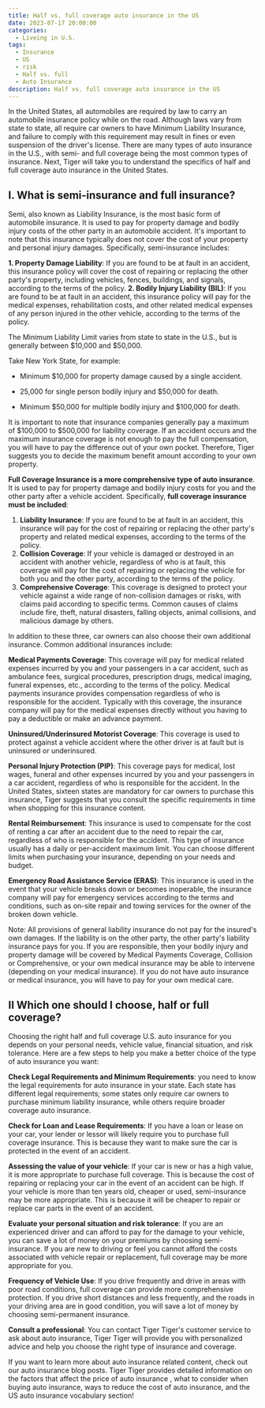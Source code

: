 ```yaml
---
title: Half vs. full coverage auto insurance in the US
date: 2023-07-17 20:00:00
categories:
  - Liveing in U.S.
tags:
  - Insurance
  - US
  - risk
  - Half vs. full
  - Auto Insurance
description: Half vs. full coverage auto insurance in the US
---
```


In the United States, all automobiles are required by law to carry an automobile insurance policy while on the road. Although laws vary from state to state, all require car owners to have Minimum Liability Insurance, and failure to comply with this requirement may result in fines or even suspension of the driver's license. There are many types of auto insurance in the U.S., with semi- and full coverage being the most common types of insurance. Next, Tiger will take you to understand the specifics of half and full coverage auto insurance in the United States.

## I. What is semi-insurance and full insurance?

Semi, also known as Liability Insurance, is the most basic form of automobile insurance. It is used to pay for property damage and bodily injury costs of the other party in an automobile accident. It's important to note that this insurance typically does not cover the cost of your property and personal injury damages. Specifically, semi-insurance includes:

**1. Property Damage Liability**: If you are found to be at fault in an accident, this insurance policy will cover the cost of repairing or replacing the other party's property, including vehicles, fences, buildings, and signals, according to the terms of the policy.
**2. Bodily Injury Liability (BIL)**: If you are found to be at fault in an accident, this insurance policy will pay for the medical expenses, rehabilitation costs, and other related medical expenses of any person injured in the other vehicle, according to the terms of the policy.

The Minimum Liability Limit varies from state to state in the U.S., but is generally between $10,000 and $50,000.

Take New York State, for example:

- Minimum $10,000 for property damage caused by a single accident.

- 25,000 for single person bodily injury and $50,000 for death.

- Minimum $50,000 for multiple bodily injury and $100,000 for death.

It is important to note that insurance companies generally pay a maximum of $100,000 to $500,000 for liability coverage. If an accident occurs and the maximum insurance coverage is not enough to pay the full compensation, you will have to pay the difference out of your own pocket. Therefore, Tiger suggests you to decide the maximum benefit amount according to your own property.

**Full Coverage Insurance is a more comprehensive type of auto insurance**. It is used to pay for property damage and bodily injury costs for you and the other party after a vehicle accident. Specifically, **full coverage insurance must be included**:

1. **Liability Insurance**: If you are found to be at fault in an accident, this insurance will pay for the cost of repairing or replacing the other party's property and related medical expenses, according to the terms of the policy.
2. **Collision Coverage**: If your vehicle is damaged or destroyed in an accident with another vehicle, regardless of who is at fault, this coverage will pay for the cost of repairing or replacing the vehicle for both you and the other party, according to the terms of the policy.
3. **Comprehensive Coverage**: This coverage is designed to protect your vehicle against a wide range of non-collision damages or risks, with claims paid according to specific terms. Common causes of claims include fire, theft, natural disasters, falling objects, animal collisions, and malicious damage by others.

In addition to these three, car owners can also choose their own additional insurance. Common additional insurances include:

**Medical Payments Coverage**: This coverage will pay for medical related expenses incurred by you and your passengers in a car accident, such as ambulance fees, surgical procedures, prescription drugs, medical imaging, funeral expenses, etc., according to the terms of the policy. Medical payments insurance provides compensation regardless of who is responsible for the accident. Typically with this coverage, the insurance company will pay for the medical expenses directly without you having to pay a deductible or make an advance payment.

**Uninsured/Underinsured Motorist Coverage**: This coverage is used to protect against a vehicle accident where the other driver is at fault but is uninsured or underinsured.

**Personal Injury Protection (PIP)**: This coverage pays for medical, lost wages, funeral and other expenses incurred by you and your passengers in a car accident, regardless of who is responsible for the accident. In the United States, sixteen states are mandatory for car owners to purchase this insurance, Tiger suggests that you consult the specific requirements in time when shopping for this insurance content.

**Rental Reimbursement**: This insurance is used to compensate for the cost of renting a car after an accident due to the need to repair the car, regardless of who is responsible for the accident. This type of insurance usually has a daily or per-accident maximum limit. You can choose different limits when purchasing your insurance, depending on your needs and budget.

**Emergency Road Assistance Service (ERAS)**: This insurance is used in the event that your vehicle breaks down or becomes inoperable, the insurance company will pay for emergency services according to the terms and conditions, such as on-site repair and towing services for the owner of the broken down vehicle.

Note: All provisions of general liability insurance do not pay for the insured's own damages. If the liability is on the other party, the other party's liability insurance pays for you. If you are responsible, then your bodily injury and property damage will be covered by Medical Payments Coverage, Collision or Comprehensive, or your own medical insurance may be able to intervene (depending on your medical insurance). If you do not have auto insurance or medical insurance, you will have to pay for your own medical care.

## II Which one should I choose, half or full coverage?

Choosing the right half and full coverage U.S. auto insurance for you depends on your personal needs, vehicle value, financial situation, and risk tolerance. Here are a few steps to help you make a better choice of the type of auto insurance you want:

**Check Legal Requirements and Minimum Requirements**: you need to know the legal requirements for auto insurance in your state. Each state has different legal requirements; some states only require car owners to purchase minimum liability insurance, while others require broader coverage auto insurance.

**Check for Loan and Lease Requirements**: If you have a loan or lease on your car, your lender or lessor will likely require you to purchase full coverage insurance. This is because they want to make sure the car is protected in the event of an accident.

**Assessing the value of your vehicle**: If your car is new or has a high value, it is more appropriate to purchase full coverage. This is because the cost of repairing or replacing your car in the event of an accident can be high. If your vehicle is more than ten years old, cheaper or used, semi-insurance may be more appropriate. This is because it will be cheaper to repair or replace car parts in the event of an accident.

**Evaluate your personal situation and risk tolerance**: If you are an experienced driver and can afford to pay for the damage to your vehicle, you can save a lot of money on your premiums by choosing semi-insurance. If you are new to driving or feel you cannot afford the costs associated with vehicle repair or replacement, full coverage may be more appropriate for you.

**Frequency of Vehicle Use**: If you drive frequently and drive in areas with poor road conditions, full coverage can provide more comprehensive protection. If you drive short distances and less frequently, and the roads in your driving area are in good condition, you will save a lot of money by choosing semi-permanent insurance.

**Consult a professional**: You can contact Tiger Tiger's customer service to ask about auto insurance, Tiger Tiger will provide you with personalized advice and help you choose the right type of insurance and coverage.

If you want to learn more about auto insurance related content, check out our auto insurance blog posts. Tiger Tiger provides detailed information on the factors that affect the price of auto insurance , what to consider when buying auto insurance, ways to reduce the cost of auto insurance, and the US auto insurance vocabulary section!
